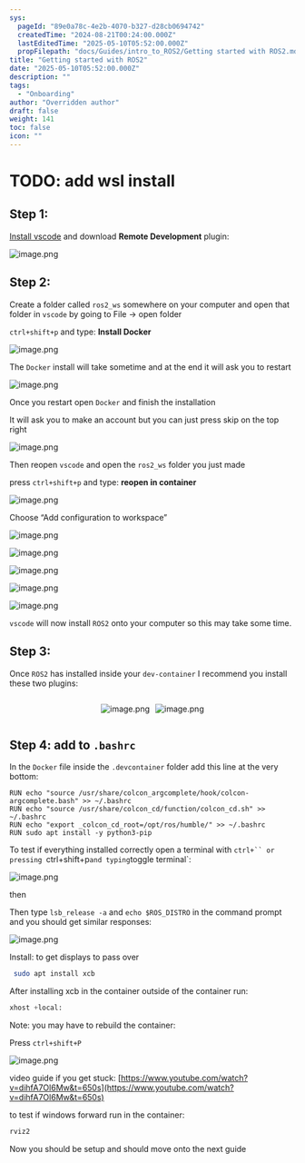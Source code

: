 ```yaml
---
sys:
  pageId: "89e0a78c-4e2b-4070-b327-d28cb0694742"
  createdTime: "2024-08-21T00:24:00.000Z"
  lastEditedTime: "2025-05-10T05:52:00.000Z"
  propFilepath: "docs/Guides/intro_to_ROS2/Getting started with ROS2.md"
title: "Getting started with ROS2"
date: "2025-05-10T05:52:00.000Z"
description: ""
tags:
  - "Onboarding"
author: "Overridden author"
draft: false
weight: 141
toc: false
icon: ""
---
```


# TODO: add wsl install

## Step 1:

[Install vscode](https://code.visualstudio.com/download) and download **Remote Development** plugin:

![image.png](https://prod-files-secure.s3.us-west-2.amazonaws.com/d518164a-d88e-44d1-a4ee-3adb3bd8bce0/efb52993-1881-4a40-b95e-6f020334f022/image.png?X-Amz-Algorithm=AWS4-HMAC-SHA256&X-Amz-Content-Sha256=UNSIGNED-PAYLOAD&X-Amz-Credential=ASIAZI2LB46625RTEDHV%2F20250626%2Fus-west-2%2Fs3%2Faws4_request&X-Amz-Date=20250626T190716Z&X-Amz-Expires=3600&X-Amz-Security-Token=IQoJb3JpZ2luX2VjEGoaCXVzLXdlc3QtMiJHMEUCIQCBhG5KPczAq1JbY7ZYHckcFslw%2B5LChGYIHMjMAr4u7wIgeNSEi2sIhEhqey1cDlGNx9Xz5k5CxLv0yq3EE8YyUpUq%2FwMIYhAAGgw2Mzc0MjMxODM4MDUiDKw6IAhFZX0PBSfJsSrcA%2BKwhoNl1ay%2Fu9gsKik0NkcZZGug5iZJI5DkH%2B5eLnD4BwizxoxBEe96yzuhNOrcDdKzto4enIzDD3oNRRbAZXnYgLEgTY4fuNHAMFuIKf7pZhiJgASZ8hYn7S6yIU4MrG4MScenrQPWcT3xOoKgLkC%2BmV%2FM1ySPHJR9X%2FkTKqhQ1SfDiNe2Z6OtegZe5gNckoJb4Fas5F71al%2Bv6Y4yUKstPKfDk%2Fgog9SZv9eRRdiUznwgIoHcao5643hHR6aAMrnEHA3TvrC4ARfNz8dUOaKgxRlcZyaVjeQW9p%2BPQZPxRvA8q301KW22x8KbsjpkXV%2FEwkSze6NaEVUdh9coHsBE5IAOlyS5Ae8C93JU0xzuoPRocXvY3ayDDh1fRI5GhEKq6fFM8vtfougeBlo5qvQ3w7jfILbCDEY9eEzCENCGx3nPcwpLtlNkQDwlXUCrRY%2Bx08fEe%2F2bAKoDZkUUrqTTSTYryBJD9qz4C7eBdE75mgVJLpnqWGAE2pAVwyzg4ASX220dsZYGFA9cM6H%2BkOEa0JyC%2BNE9Kl5aPl%2FKT%2Fc7volfL1ztqrqXlTdcp4jrpZwGSDBPvjX8zUA99mXfdgB7qivyfaeC79B8siScCRK8KOkxlSsiQnC2KscGMPWD9sIGOqUB1DxmEdzvcowfqheszBObUrYvOoy6wi6S9CJ%2BZ2x1Ptc%2Fu9qSPX%2BmTAwVS9wDaKJxvfbPPYsWvblaoP02Tp5MKFGxWdn9Tg3g0Qk5i0zhtmbvqiPAnzj2oz7ZdfIknGC%2FxiLrsG%2BrG36m2XuL0k2hAewuT0p8lLxHgCz1uRSN%2FxDQsZMedKQ3kfURF7CGlcoBlkzlLZ8Dq3YIo47kIuco%2F8yjBC31&X-Amz-Signature=beb48170cf51e7f4dfd81aada20e1c2117560fef7e1e0b4925a238aa203d2eb7&X-Amz-SignedHeaders=host&x-amz-checksum-mode=ENABLED&x-id=GetObject)

## Step 2:

Create a folder called `ros2_ws` somewhere on your computer and open that folder in `vscode` by going to File → open folder 

`ctrl+shift+p` and type: **Install Docker**

![image.png](https://prod-files-secure.s3.us-west-2.amazonaws.com/d518164a-d88e-44d1-a4ee-3adb3bd8bce0/2269dc0e-1cd5-47ff-bceb-c04ad9b2eab0/image.png?X-Amz-Algorithm=AWS4-HMAC-SHA256&X-Amz-Content-Sha256=UNSIGNED-PAYLOAD&X-Amz-Credential=ASIAZI2LB46625RTEDHV%2F20250626%2Fus-west-2%2Fs3%2Faws4_request&X-Amz-Date=20250626T190716Z&X-Amz-Expires=3600&X-Amz-Security-Token=IQoJb3JpZ2luX2VjEGoaCXVzLXdlc3QtMiJHMEUCIQCBhG5KPczAq1JbY7ZYHckcFslw%2B5LChGYIHMjMAr4u7wIgeNSEi2sIhEhqey1cDlGNx9Xz5k5CxLv0yq3EE8YyUpUq%2FwMIYhAAGgw2Mzc0MjMxODM4MDUiDKw6IAhFZX0PBSfJsSrcA%2BKwhoNl1ay%2Fu9gsKik0NkcZZGug5iZJI5DkH%2B5eLnD4BwizxoxBEe96yzuhNOrcDdKzto4enIzDD3oNRRbAZXnYgLEgTY4fuNHAMFuIKf7pZhiJgASZ8hYn7S6yIU4MrG4MScenrQPWcT3xOoKgLkC%2BmV%2FM1ySPHJR9X%2FkTKqhQ1SfDiNe2Z6OtegZe5gNckoJb4Fas5F71al%2Bv6Y4yUKstPKfDk%2Fgog9SZv9eRRdiUznwgIoHcao5643hHR6aAMrnEHA3TvrC4ARfNz8dUOaKgxRlcZyaVjeQW9p%2BPQZPxRvA8q301KW22x8KbsjpkXV%2FEwkSze6NaEVUdh9coHsBE5IAOlyS5Ae8C93JU0xzuoPRocXvY3ayDDh1fRI5GhEKq6fFM8vtfougeBlo5qvQ3w7jfILbCDEY9eEzCENCGx3nPcwpLtlNkQDwlXUCrRY%2Bx08fEe%2F2bAKoDZkUUrqTTSTYryBJD9qz4C7eBdE75mgVJLpnqWGAE2pAVwyzg4ASX220dsZYGFA9cM6H%2BkOEa0JyC%2BNE9Kl5aPl%2FKT%2Fc7volfL1ztqrqXlTdcp4jrpZwGSDBPvjX8zUA99mXfdgB7qivyfaeC79B8siScCRK8KOkxlSsiQnC2KscGMPWD9sIGOqUB1DxmEdzvcowfqheszBObUrYvOoy6wi6S9CJ%2BZ2x1Ptc%2Fu9qSPX%2BmTAwVS9wDaKJxvfbPPYsWvblaoP02Tp5MKFGxWdn9Tg3g0Qk5i0zhtmbvqiPAnzj2oz7ZdfIknGC%2FxiLrsG%2BrG36m2XuL0k2hAewuT0p8lLxHgCz1uRSN%2FxDQsZMedKQ3kfURF7CGlcoBlkzlLZ8Dq3YIo47kIuco%2F8yjBC31&X-Amz-Signature=d4ef2505744fbbe6a7999e5485fa8d696489647b0002a46c47b114b5fe8664b1&X-Amz-SignedHeaders=host&x-amz-checksum-mode=ENABLED&x-id=GetObject)

The `Docker` install will take sometime and at the end it will ask you to restart

![image.png](https://prod-files-secure.s3.us-west-2.amazonaws.com/d518164a-d88e-44d1-a4ee-3adb3bd8bce0/ed233f78-be33-4b1f-b89c-9c346c0e961e/image.png?X-Amz-Algorithm=AWS4-HMAC-SHA256&X-Amz-Content-Sha256=UNSIGNED-PAYLOAD&X-Amz-Credential=ASIAZI2LB46625RTEDHV%2F20250626%2Fus-west-2%2Fs3%2Faws4_request&X-Amz-Date=20250626T190716Z&X-Amz-Expires=3600&X-Amz-Security-Token=IQoJb3JpZ2luX2VjEGoaCXVzLXdlc3QtMiJHMEUCIQCBhG5KPczAq1JbY7ZYHckcFslw%2B5LChGYIHMjMAr4u7wIgeNSEi2sIhEhqey1cDlGNx9Xz5k5CxLv0yq3EE8YyUpUq%2FwMIYhAAGgw2Mzc0MjMxODM4MDUiDKw6IAhFZX0PBSfJsSrcA%2BKwhoNl1ay%2Fu9gsKik0NkcZZGug5iZJI5DkH%2B5eLnD4BwizxoxBEe96yzuhNOrcDdKzto4enIzDD3oNRRbAZXnYgLEgTY4fuNHAMFuIKf7pZhiJgASZ8hYn7S6yIU4MrG4MScenrQPWcT3xOoKgLkC%2BmV%2FM1ySPHJR9X%2FkTKqhQ1SfDiNe2Z6OtegZe5gNckoJb4Fas5F71al%2Bv6Y4yUKstPKfDk%2Fgog9SZv9eRRdiUznwgIoHcao5643hHR6aAMrnEHA3TvrC4ARfNz8dUOaKgxRlcZyaVjeQW9p%2BPQZPxRvA8q301KW22x8KbsjpkXV%2FEwkSze6NaEVUdh9coHsBE5IAOlyS5Ae8C93JU0xzuoPRocXvY3ayDDh1fRI5GhEKq6fFM8vtfougeBlo5qvQ3w7jfILbCDEY9eEzCENCGx3nPcwpLtlNkQDwlXUCrRY%2Bx08fEe%2F2bAKoDZkUUrqTTSTYryBJD9qz4C7eBdE75mgVJLpnqWGAE2pAVwyzg4ASX220dsZYGFA9cM6H%2BkOEa0JyC%2BNE9Kl5aPl%2FKT%2Fc7volfL1ztqrqXlTdcp4jrpZwGSDBPvjX8zUA99mXfdgB7qivyfaeC79B8siScCRK8KOkxlSsiQnC2KscGMPWD9sIGOqUB1DxmEdzvcowfqheszBObUrYvOoy6wi6S9CJ%2BZ2x1Ptc%2Fu9qSPX%2BmTAwVS9wDaKJxvfbPPYsWvblaoP02Tp5MKFGxWdn9Tg3g0Qk5i0zhtmbvqiPAnzj2oz7ZdfIknGC%2FxiLrsG%2BrG36m2XuL0k2hAewuT0p8lLxHgCz1uRSN%2FxDQsZMedKQ3kfURF7CGlcoBlkzlLZ8Dq3YIo47kIuco%2F8yjBC31&X-Amz-Signature=d1fbb9419b39efce5c869d8f8d1340a753a90d6f59d9f3258ce9c76df9780a62&X-Amz-SignedHeaders=host&x-amz-checksum-mode=ENABLED&x-id=GetObject)

Once you restart open `Docker` and finish the installation

It will ask you to make an account but you can just press skip on the top right

![image.png](https://prod-files-secure.s3.us-west-2.amazonaws.com/d518164a-d88e-44d1-a4ee-3adb3bd8bce0/21010ad9-1659-4fd9-9f59-9932a09b2a3d/image.png?X-Amz-Algorithm=AWS4-HMAC-SHA256&X-Amz-Content-Sha256=UNSIGNED-PAYLOAD&X-Amz-Credential=ASIAZI2LB46625RTEDHV%2F20250626%2Fus-west-2%2Fs3%2Faws4_request&X-Amz-Date=20250626T190716Z&X-Amz-Expires=3600&X-Amz-Security-Token=IQoJb3JpZ2luX2VjEGoaCXVzLXdlc3QtMiJHMEUCIQCBhG5KPczAq1JbY7ZYHckcFslw%2B5LChGYIHMjMAr4u7wIgeNSEi2sIhEhqey1cDlGNx9Xz5k5CxLv0yq3EE8YyUpUq%2FwMIYhAAGgw2Mzc0MjMxODM4MDUiDKw6IAhFZX0PBSfJsSrcA%2BKwhoNl1ay%2Fu9gsKik0NkcZZGug5iZJI5DkH%2B5eLnD4BwizxoxBEe96yzuhNOrcDdKzto4enIzDD3oNRRbAZXnYgLEgTY4fuNHAMFuIKf7pZhiJgASZ8hYn7S6yIU4MrG4MScenrQPWcT3xOoKgLkC%2BmV%2FM1ySPHJR9X%2FkTKqhQ1SfDiNe2Z6OtegZe5gNckoJb4Fas5F71al%2Bv6Y4yUKstPKfDk%2Fgog9SZv9eRRdiUznwgIoHcao5643hHR6aAMrnEHA3TvrC4ARfNz8dUOaKgxRlcZyaVjeQW9p%2BPQZPxRvA8q301KW22x8KbsjpkXV%2FEwkSze6NaEVUdh9coHsBE5IAOlyS5Ae8C93JU0xzuoPRocXvY3ayDDh1fRI5GhEKq6fFM8vtfougeBlo5qvQ3w7jfILbCDEY9eEzCENCGx3nPcwpLtlNkQDwlXUCrRY%2Bx08fEe%2F2bAKoDZkUUrqTTSTYryBJD9qz4C7eBdE75mgVJLpnqWGAE2pAVwyzg4ASX220dsZYGFA9cM6H%2BkOEa0JyC%2BNE9Kl5aPl%2FKT%2Fc7volfL1ztqrqXlTdcp4jrpZwGSDBPvjX8zUA99mXfdgB7qivyfaeC79B8siScCRK8KOkxlSsiQnC2KscGMPWD9sIGOqUB1DxmEdzvcowfqheszBObUrYvOoy6wi6S9CJ%2BZ2x1Ptc%2Fu9qSPX%2BmTAwVS9wDaKJxvfbPPYsWvblaoP02Tp5MKFGxWdn9Tg3g0Qk5i0zhtmbvqiPAnzj2oz7ZdfIknGC%2FxiLrsG%2BrG36m2XuL0k2hAewuT0p8lLxHgCz1uRSN%2FxDQsZMedKQ3kfURF7CGlcoBlkzlLZ8Dq3YIo47kIuco%2F8yjBC31&X-Amz-Signature=dfd88d5ea331b026653d2141e41e8200f3a0cfa02ccc7b9a88769a49eff590b3&X-Amz-SignedHeaders=host&x-amz-checksum-mode=ENABLED&x-id=GetObject)

Then reopen `vscode` and open the `ros2_ws` folder you just made

press `ctrl+shift+p` and type: **reopen in container**

![image.png](https://prod-files-secure.s3.us-west-2.amazonaws.com/d518164a-d88e-44d1-a4ee-3adb3bd8bce0/4e93b8c2-41ad-488c-8095-c74205196118/image.png?X-Amz-Algorithm=AWS4-HMAC-SHA256&X-Amz-Content-Sha256=UNSIGNED-PAYLOAD&X-Amz-Credential=ASIAZI2LB46625RTEDHV%2F20250626%2Fus-west-2%2Fs3%2Faws4_request&X-Amz-Date=20250626T190716Z&X-Amz-Expires=3600&X-Amz-Security-Token=IQoJb3JpZ2luX2VjEGoaCXVzLXdlc3QtMiJHMEUCIQCBhG5KPczAq1JbY7ZYHckcFslw%2B5LChGYIHMjMAr4u7wIgeNSEi2sIhEhqey1cDlGNx9Xz5k5CxLv0yq3EE8YyUpUq%2FwMIYhAAGgw2Mzc0MjMxODM4MDUiDKw6IAhFZX0PBSfJsSrcA%2BKwhoNl1ay%2Fu9gsKik0NkcZZGug5iZJI5DkH%2B5eLnD4BwizxoxBEe96yzuhNOrcDdKzto4enIzDD3oNRRbAZXnYgLEgTY4fuNHAMFuIKf7pZhiJgASZ8hYn7S6yIU4MrG4MScenrQPWcT3xOoKgLkC%2BmV%2FM1ySPHJR9X%2FkTKqhQ1SfDiNe2Z6OtegZe5gNckoJb4Fas5F71al%2Bv6Y4yUKstPKfDk%2Fgog9SZv9eRRdiUznwgIoHcao5643hHR6aAMrnEHA3TvrC4ARfNz8dUOaKgxRlcZyaVjeQW9p%2BPQZPxRvA8q301KW22x8KbsjpkXV%2FEwkSze6NaEVUdh9coHsBE5IAOlyS5Ae8C93JU0xzuoPRocXvY3ayDDh1fRI5GhEKq6fFM8vtfougeBlo5qvQ3w7jfILbCDEY9eEzCENCGx3nPcwpLtlNkQDwlXUCrRY%2Bx08fEe%2F2bAKoDZkUUrqTTSTYryBJD9qz4C7eBdE75mgVJLpnqWGAE2pAVwyzg4ASX220dsZYGFA9cM6H%2BkOEa0JyC%2BNE9Kl5aPl%2FKT%2Fc7volfL1ztqrqXlTdcp4jrpZwGSDBPvjX8zUA99mXfdgB7qivyfaeC79B8siScCRK8KOkxlSsiQnC2KscGMPWD9sIGOqUB1DxmEdzvcowfqheszBObUrYvOoy6wi6S9CJ%2BZ2x1Ptc%2Fu9qSPX%2BmTAwVS9wDaKJxvfbPPYsWvblaoP02Tp5MKFGxWdn9Tg3g0Qk5i0zhtmbvqiPAnzj2oz7ZdfIknGC%2FxiLrsG%2BrG36m2XuL0k2hAewuT0p8lLxHgCz1uRSN%2FxDQsZMedKQ3kfURF7CGlcoBlkzlLZ8Dq3YIo47kIuco%2F8yjBC31&X-Amz-Signature=a062bf2ffdc3a6fb9169287f8196405d258c674d3f7b5617855dd83dd4afc54f&X-Amz-SignedHeaders=host&x-amz-checksum-mode=ENABLED&x-id=GetObject)

Choose “Add configuration to workspace”

![image.png](https://prod-files-secure.s3.us-west-2.amazonaws.com/d518164a-d88e-44d1-a4ee-3adb3bd8bce0/9560b282-5060-4989-ba37-97e7b2c22476/image.png?X-Amz-Algorithm=AWS4-HMAC-SHA256&X-Amz-Content-Sha256=UNSIGNED-PAYLOAD&X-Amz-Credential=ASIAZI2LB46625RTEDHV%2F20250626%2Fus-west-2%2Fs3%2Faws4_request&X-Amz-Date=20250626T190716Z&X-Amz-Expires=3600&X-Amz-Security-Token=IQoJb3JpZ2luX2VjEGoaCXVzLXdlc3QtMiJHMEUCIQCBhG5KPczAq1JbY7ZYHckcFslw%2B5LChGYIHMjMAr4u7wIgeNSEi2sIhEhqey1cDlGNx9Xz5k5CxLv0yq3EE8YyUpUq%2FwMIYhAAGgw2Mzc0MjMxODM4MDUiDKw6IAhFZX0PBSfJsSrcA%2BKwhoNl1ay%2Fu9gsKik0NkcZZGug5iZJI5DkH%2B5eLnD4BwizxoxBEe96yzuhNOrcDdKzto4enIzDD3oNRRbAZXnYgLEgTY4fuNHAMFuIKf7pZhiJgASZ8hYn7S6yIU4MrG4MScenrQPWcT3xOoKgLkC%2BmV%2FM1ySPHJR9X%2FkTKqhQ1SfDiNe2Z6OtegZe5gNckoJb4Fas5F71al%2Bv6Y4yUKstPKfDk%2Fgog9SZv9eRRdiUznwgIoHcao5643hHR6aAMrnEHA3TvrC4ARfNz8dUOaKgxRlcZyaVjeQW9p%2BPQZPxRvA8q301KW22x8KbsjpkXV%2FEwkSze6NaEVUdh9coHsBE5IAOlyS5Ae8C93JU0xzuoPRocXvY3ayDDh1fRI5GhEKq6fFM8vtfougeBlo5qvQ3w7jfILbCDEY9eEzCENCGx3nPcwpLtlNkQDwlXUCrRY%2Bx08fEe%2F2bAKoDZkUUrqTTSTYryBJD9qz4C7eBdE75mgVJLpnqWGAE2pAVwyzg4ASX220dsZYGFA9cM6H%2BkOEa0JyC%2BNE9Kl5aPl%2FKT%2Fc7volfL1ztqrqXlTdcp4jrpZwGSDBPvjX8zUA99mXfdgB7qivyfaeC79B8siScCRK8KOkxlSsiQnC2KscGMPWD9sIGOqUB1DxmEdzvcowfqheszBObUrYvOoy6wi6S9CJ%2BZ2x1Ptc%2Fu9qSPX%2BmTAwVS9wDaKJxvfbPPYsWvblaoP02Tp5MKFGxWdn9Tg3g0Qk5i0zhtmbvqiPAnzj2oz7ZdfIknGC%2FxiLrsG%2BrG36m2XuL0k2hAewuT0p8lLxHgCz1uRSN%2FxDQsZMedKQ3kfURF7CGlcoBlkzlLZ8Dq3YIo47kIuco%2F8yjBC31&X-Amz-Signature=38b8aadf97fa9d04045f26214b94ee2313d7fc1bfd6b75e25f925be2a5be5164&X-Amz-SignedHeaders=host&x-amz-checksum-mode=ENABLED&x-id=GetObject)

![image.png](https://prod-files-secure.s3.us-west-2.amazonaws.com/d518164a-d88e-44d1-a4ee-3adb3bd8bce0/2ee63f81-886b-48e8-a553-dc6e5eac99e4/image.png?X-Amz-Algorithm=AWS4-HMAC-SHA256&X-Amz-Content-Sha256=UNSIGNED-PAYLOAD&X-Amz-Credential=ASIAZI2LB46625RTEDHV%2F20250626%2Fus-west-2%2Fs3%2Faws4_request&X-Amz-Date=20250626T190716Z&X-Amz-Expires=3600&X-Amz-Security-Token=IQoJb3JpZ2luX2VjEGoaCXVzLXdlc3QtMiJHMEUCIQCBhG5KPczAq1JbY7ZYHckcFslw%2B5LChGYIHMjMAr4u7wIgeNSEi2sIhEhqey1cDlGNx9Xz5k5CxLv0yq3EE8YyUpUq%2FwMIYhAAGgw2Mzc0MjMxODM4MDUiDKw6IAhFZX0PBSfJsSrcA%2BKwhoNl1ay%2Fu9gsKik0NkcZZGug5iZJI5DkH%2B5eLnD4BwizxoxBEe96yzuhNOrcDdKzto4enIzDD3oNRRbAZXnYgLEgTY4fuNHAMFuIKf7pZhiJgASZ8hYn7S6yIU4MrG4MScenrQPWcT3xOoKgLkC%2BmV%2FM1ySPHJR9X%2FkTKqhQ1SfDiNe2Z6OtegZe5gNckoJb4Fas5F71al%2Bv6Y4yUKstPKfDk%2Fgog9SZv9eRRdiUznwgIoHcao5643hHR6aAMrnEHA3TvrC4ARfNz8dUOaKgxRlcZyaVjeQW9p%2BPQZPxRvA8q301KW22x8KbsjpkXV%2FEwkSze6NaEVUdh9coHsBE5IAOlyS5Ae8C93JU0xzuoPRocXvY3ayDDh1fRI5GhEKq6fFM8vtfougeBlo5qvQ3w7jfILbCDEY9eEzCENCGx3nPcwpLtlNkQDwlXUCrRY%2Bx08fEe%2F2bAKoDZkUUrqTTSTYryBJD9qz4C7eBdE75mgVJLpnqWGAE2pAVwyzg4ASX220dsZYGFA9cM6H%2BkOEa0JyC%2BNE9Kl5aPl%2FKT%2Fc7volfL1ztqrqXlTdcp4jrpZwGSDBPvjX8zUA99mXfdgB7qivyfaeC79B8siScCRK8KOkxlSsiQnC2KscGMPWD9sIGOqUB1DxmEdzvcowfqheszBObUrYvOoy6wi6S9CJ%2BZ2x1Ptc%2Fu9qSPX%2BmTAwVS9wDaKJxvfbPPYsWvblaoP02Tp5MKFGxWdn9Tg3g0Qk5i0zhtmbvqiPAnzj2oz7ZdfIknGC%2FxiLrsG%2BrG36m2XuL0k2hAewuT0p8lLxHgCz1uRSN%2FxDQsZMedKQ3kfURF7CGlcoBlkzlLZ8Dq3YIo47kIuco%2F8yjBC31&X-Amz-Signature=ec58739f170b3e8cdbdead5836f55964f46f5ec971a184f6ad676413994f8f7c&X-Amz-SignedHeaders=host&x-amz-checksum-mode=ENABLED&x-id=GetObject)

![image.png](https://prod-files-secure.s3.us-west-2.amazonaws.com/d518164a-d88e-44d1-a4ee-3adb3bd8bce0/ae1580b2-b048-407e-aed9-b584224a7a04/image.png?X-Amz-Algorithm=AWS4-HMAC-SHA256&X-Amz-Content-Sha256=UNSIGNED-PAYLOAD&X-Amz-Credential=ASIAZI2LB46625RTEDHV%2F20250626%2Fus-west-2%2Fs3%2Faws4_request&X-Amz-Date=20250626T190716Z&X-Amz-Expires=3600&X-Amz-Security-Token=IQoJb3JpZ2luX2VjEGoaCXVzLXdlc3QtMiJHMEUCIQCBhG5KPczAq1JbY7ZYHckcFslw%2B5LChGYIHMjMAr4u7wIgeNSEi2sIhEhqey1cDlGNx9Xz5k5CxLv0yq3EE8YyUpUq%2FwMIYhAAGgw2Mzc0MjMxODM4MDUiDKw6IAhFZX0PBSfJsSrcA%2BKwhoNl1ay%2Fu9gsKik0NkcZZGug5iZJI5DkH%2B5eLnD4BwizxoxBEe96yzuhNOrcDdKzto4enIzDD3oNRRbAZXnYgLEgTY4fuNHAMFuIKf7pZhiJgASZ8hYn7S6yIU4MrG4MScenrQPWcT3xOoKgLkC%2BmV%2FM1ySPHJR9X%2FkTKqhQ1SfDiNe2Z6OtegZe5gNckoJb4Fas5F71al%2Bv6Y4yUKstPKfDk%2Fgog9SZv9eRRdiUznwgIoHcao5643hHR6aAMrnEHA3TvrC4ARfNz8dUOaKgxRlcZyaVjeQW9p%2BPQZPxRvA8q301KW22x8KbsjpkXV%2FEwkSze6NaEVUdh9coHsBE5IAOlyS5Ae8C93JU0xzuoPRocXvY3ayDDh1fRI5GhEKq6fFM8vtfougeBlo5qvQ3w7jfILbCDEY9eEzCENCGx3nPcwpLtlNkQDwlXUCrRY%2Bx08fEe%2F2bAKoDZkUUrqTTSTYryBJD9qz4C7eBdE75mgVJLpnqWGAE2pAVwyzg4ASX220dsZYGFA9cM6H%2BkOEa0JyC%2BNE9Kl5aPl%2FKT%2Fc7volfL1ztqrqXlTdcp4jrpZwGSDBPvjX8zUA99mXfdgB7qivyfaeC79B8siScCRK8KOkxlSsiQnC2KscGMPWD9sIGOqUB1DxmEdzvcowfqheszBObUrYvOoy6wi6S9CJ%2BZ2x1Ptc%2Fu9qSPX%2BmTAwVS9wDaKJxvfbPPYsWvblaoP02Tp5MKFGxWdn9Tg3g0Qk5i0zhtmbvqiPAnzj2oz7ZdfIknGC%2FxiLrsG%2BrG36m2XuL0k2hAewuT0p8lLxHgCz1uRSN%2FxDQsZMedKQ3kfURF7CGlcoBlkzlLZ8Dq3YIo47kIuco%2F8yjBC31&X-Amz-Signature=3aa9ad45d960ff4cf1c6dca97fe3e698971c2a561aada9ef8d487afc23438c72&X-Amz-SignedHeaders=host&x-amz-checksum-mode=ENABLED&x-id=GetObject)

![image.png](https://prod-files-secure.s3.us-west-2.amazonaws.com/d518164a-d88e-44d1-a4ee-3adb3bd8bce0/53255b28-f75e-430f-b9e3-c0ac8577e42b/image.png?X-Amz-Algorithm=AWS4-HMAC-SHA256&X-Amz-Content-Sha256=UNSIGNED-PAYLOAD&X-Amz-Credential=ASIAZI2LB46625RTEDHV%2F20250626%2Fus-west-2%2Fs3%2Faws4_request&X-Amz-Date=20250626T190716Z&X-Amz-Expires=3600&X-Amz-Security-Token=IQoJb3JpZ2luX2VjEGoaCXVzLXdlc3QtMiJHMEUCIQCBhG5KPczAq1JbY7ZYHckcFslw%2B5LChGYIHMjMAr4u7wIgeNSEi2sIhEhqey1cDlGNx9Xz5k5CxLv0yq3EE8YyUpUq%2FwMIYhAAGgw2Mzc0MjMxODM4MDUiDKw6IAhFZX0PBSfJsSrcA%2BKwhoNl1ay%2Fu9gsKik0NkcZZGug5iZJI5DkH%2B5eLnD4BwizxoxBEe96yzuhNOrcDdKzto4enIzDD3oNRRbAZXnYgLEgTY4fuNHAMFuIKf7pZhiJgASZ8hYn7S6yIU4MrG4MScenrQPWcT3xOoKgLkC%2BmV%2FM1ySPHJR9X%2FkTKqhQ1SfDiNe2Z6OtegZe5gNckoJb4Fas5F71al%2Bv6Y4yUKstPKfDk%2Fgog9SZv9eRRdiUznwgIoHcao5643hHR6aAMrnEHA3TvrC4ARfNz8dUOaKgxRlcZyaVjeQW9p%2BPQZPxRvA8q301KW22x8KbsjpkXV%2FEwkSze6NaEVUdh9coHsBE5IAOlyS5Ae8C93JU0xzuoPRocXvY3ayDDh1fRI5GhEKq6fFM8vtfougeBlo5qvQ3w7jfILbCDEY9eEzCENCGx3nPcwpLtlNkQDwlXUCrRY%2Bx08fEe%2F2bAKoDZkUUrqTTSTYryBJD9qz4C7eBdE75mgVJLpnqWGAE2pAVwyzg4ASX220dsZYGFA9cM6H%2BkOEa0JyC%2BNE9Kl5aPl%2FKT%2Fc7volfL1ztqrqXlTdcp4jrpZwGSDBPvjX8zUA99mXfdgB7qivyfaeC79B8siScCRK8KOkxlSsiQnC2KscGMPWD9sIGOqUB1DxmEdzvcowfqheszBObUrYvOoy6wi6S9CJ%2BZ2x1Ptc%2Fu9qSPX%2BmTAwVS9wDaKJxvfbPPYsWvblaoP02Tp5MKFGxWdn9Tg3g0Qk5i0zhtmbvqiPAnzj2oz7ZdfIknGC%2FxiLrsG%2BrG36m2XuL0k2hAewuT0p8lLxHgCz1uRSN%2FxDQsZMedKQ3kfURF7CGlcoBlkzlLZ8Dq3YIo47kIuco%2F8yjBC31&X-Amz-Signature=784104c0867ac7d1491eecd3a3b64139f8a2310dbfc92a0ec9e6dd984d585fd6&X-Amz-SignedHeaders=host&x-amz-checksum-mode=ENABLED&x-id=GetObject)

![image.png](https://prod-files-secure.s3.us-west-2.amazonaws.com/d518164a-d88e-44d1-a4ee-3adb3bd8bce0/7c562767-5af9-4ffb-97d1-327bcdf4ee00/image.png?X-Amz-Algorithm=AWS4-HMAC-SHA256&X-Amz-Content-Sha256=UNSIGNED-PAYLOAD&X-Amz-Credential=ASIAZI2LB46625RTEDHV%2F20250626%2Fus-west-2%2Fs3%2Faws4_request&X-Amz-Date=20250626T190716Z&X-Amz-Expires=3600&X-Amz-Security-Token=IQoJb3JpZ2luX2VjEGoaCXVzLXdlc3QtMiJHMEUCIQCBhG5KPczAq1JbY7ZYHckcFslw%2B5LChGYIHMjMAr4u7wIgeNSEi2sIhEhqey1cDlGNx9Xz5k5CxLv0yq3EE8YyUpUq%2FwMIYhAAGgw2Mzc0MjMxODM4MDUiDKw6IAhFZX0PBSfJsSrcA%2BKwhoNl1ay%2Fu9gsKik0NkcZZGug5iZJI5DkH%2B5eLnD4BwizxoxBEe96yzuhNOrcDdKzto4enIzDD3oNRRbAZXnYgLEgTY4fuNHAMFuIKf7pZhiJgASZ8hYn7S6yIU4MrG4MScenrQPWcT3xOoKgLkC%2BmV%2FM1ySPHJR9X%2FkTKqhQ1SfDiNe2Z6OtegZe5gNckoJb4Fas5F71al%2Bv6Y4yUKstPKfDk%2Fgog9SZv9eRRdiUznwgIoHcao5643hHR6aAMrnEHA3TvrC4ARfNz8dUOaKgxRlcZyaVjeQW9p%2BPQZPxRvA8q301KW22x8KbsjpkXV%2FEwkSze6NaEVUdh9coHsBE5IAOlyS5Ae8C93JU0xzuoPRocXvY3ayDDh1fRI5GhEKq6fFM8vtfougeBlo5qvQ3w7jfILbCDEY9eEzCENCGx3nPcwpLtlNkQDwlXUCrRY%2Bx08fEe%2F2bAKoDZkUUrqTTSTYryBJD9qz4C7eBdE75mgVJLpnqWGAE2pAVwyzg4ASX220dsZYGFA9cM6H%2BkOEa0JyC%2BNE9Kl5aPl%2FKT%2Fc7volfL1ztqrqXlTdcp4jrpZwGSDBPvjX8zUA99mXfdgB7qivyfaeC79B8siScCRK8KOkxlSsiQnC2KscGMPWD9sIGOqUB1DxmEdzvcowfqheszBObUrYvOoy6wi6S9CJ%2BZ2x1Ptc%2Fu9qSPX%2BmTAwVS9wDaKJxvfbPPYsWvblaoP02Tp5MKFGxWdn9Tg3g0Qk5i0zhtmbvqiPAnzj2oz7ZdfIknGC%2FxiLrsG%2BrG36m2XuL0k2hAewuT0p8lLxHgCz1uRSN%2FxDQsZMedKQ3kfURF7CGlcoBlkzlLZ8Dq3YIo47kIuco%2F8yjBC31&X-Amz-Signature=b38dc5ea0e274d3034b4e2500316d8e43c5278612359e9692991a1241918509b&X-Amz-SignedHeaders=host&x-amz-checksum-mode=ENABLED&x-id=GetObject)

`vscode` will now install `ROS2` onto your computer so this may take some time.

## Step 3:

Once `ROS2` has installed inside your `dev-container` I recommend you install these two plugins:

<div style="display: flex;flex-direction: row; column-gap:10px; max-width: 630px;justify-content: center;">
<div>

![image.png](https://prod-files-secure.s3.us-west-2.amazonaws.com/d518164a-d88e-44d1-a4ee-3adb3bd8bce0/3fc3d550-5a54-4ba1-ba6b-faa01cdb7369/image.png?X-Amz-Algorithm=AWS4-HMAC-SHA256&X-Amz-Content-Sha256=UNSIGNED-PAYLOAD&X-Amz-Credential=ASIAZI2LB466TCOJXNRR%2F20250626%2Fus-west-2%2Fs3%2Faws4_request&X-Amz-Date=20250626T190718Z&X-Amz-Expires=3600&X-Amz-Security-Token=IQoJb3JpZ2luX2VjEGoaCXVzLXdlc3QtMiJGMEQCIEWF9buaFBQeWXJeESkWoPO4owY1AajJ1RLTNBkWpFewAiAOIVgc6N9MSQeGl3NttPcOCDLUN3KZXAFX5S0xHYbEFyr%2FAwhiEAAaDDYzNzQyMzE4MzgwNSIMmHWVoYcWQv2kr7%2FVKtwDlZat3Uer%2Fr3PMw2B40ZdDB5AVFYA9BBonS1FzS9pN4nvYrpu1cJSsKeWzFxehhJrd95vr%2BucooEJstXtul8p1LzE8TAHWxAIB535w5x7ng%2Bj6YeuCP95kZJJ8V5VFennqCt0XDwGtejP%2Bo5zhx6rPlL8zL1a4LMn4d%2BXclbET0cMV8XDQPft3%2BDEMMtQVafyySSQ6wV%2BQl3eH9ZH1ikmRyrqbIedCGkZZK4QjJIx0CK3jFzd3rw49m3RL1z959yBAv60O6rzzP7lK72fqqR5ARPWlY38gDLciS9Vu2glrrJPsLsYEERCgFbB10O9outICF34ce04vaM9uXkeelDO%2Fjd%2FJyvaeBIFD%2F2Uakm4XRx9ORt5RGMrTc2ObXyMM5ct0qUS6BqAF2qozt4esyTQ%2FWMehuwo4Ngx4Vqcmvnpjg6X4hKkYN1GtgYQbzUb%2BTHJflbz0g%2BGlfF71cusjX58H2zm1jCAheYFtBgBU%2Fa36f18hZWKTsRxfHN3ePuTJrEExkMZzBcphcwbiadxGS2Z5f0sfs9QNCyhIABQ93U4YGAAjAao4IEAtSLrmszeZdDf0wu9u5yWuxdnGVOPPHzdMC5gAlnunE%2FdVwUhyYK4u9ZNbmP4srTL%2F5bNgQww5YT2wgY6pgGhcp6rO4xiFpHS%2Bu1JAyGvAluBP8gjA%2FvPLbrhtxgjUcWqcWWzo2BNmkWoIr4LBlCIIos2h5LnzpOQe17X8y2yJYKb1n7VTIZbGSEDvYGvLwQ3uJZ6HShtaloFxbaRIY9XHNEWdtHMn%2BrcsY1%2BST64zORGVq7omF0xJu%2FWhocsg0B3VtRoKUXp7EDOAsrCJTe8wqL2LnlOpU1jaQNGmovxilws4W8e&X-Amz-Signature=777aa82d53b7305627c52771d0fcc9fc684635192525cbe1c40d6995ac22e3fb&X-Amz-SignedHeaders=host&x-amz-checksum-mode=ENABLED&x-id=GetObject)

</div>
<div>

![image.png](https://prod-files-secure.s3.us-west-2.amazonaws.com/d518164a-d88e-44d1-a4ee-3adb3bd8bce0/d994cc66-13c2-4093-a5a3-f84cf4601a82/image.png?X-Amz-Algorithm=AWS4-HMAC-SHA256&X-Amz-Content-Sha256=UNSIGNED-PAYLOAD&X-Amz-Credential=ASIAZI2LB4666C65UKLW%2F20250626%2Fus-west-2%2Fs3%2Faws4_request&X-Amz-Date=20250626T190718Z&X-Amz-Expires=3600&X-Amz-Security-Token=IQoJb3JpZ2luX2VjEGoaCXVzLXdlc3QtMiJHMEUCIQDrsh23F4ZYFlkRO8Rg9nKezYG%2FhuRN9IIAy0ljerZIAQIgSEmza5TmRRUb1ijclwxOz3833zOO1InJsAafcaPHUzIq%2FwMIYxAAGgw2Mzc0MjMxODM4MDUiDFRANnmoxO%2BHpC8qYCrcAxi3s1aGeEU%2BSm%2BeKp2c%2BEwQ1HOFytLnS58VvctCGLCrzsRen7GIWOmXpStkWzGeC2Y7FzAkJlibLxS%2F5zMog8ifPmxw7F6W9Bo8Vq6UQo9pE53T8kEHEFrkbedUWbOIL4kNQvszSvZnENlWp%2BqSLg1BYOVeR4dK8WE2Ie%2BDvAbsLcJRekDd1IBAor%2BRr13VILDa8FLk%2BJz9HdENXigQg72v4TOcWcRBp2tDYoN76qx535JMsfwELSqgeEuGSnDEktErKu2OI13aJIoYyiFqtjvAiJj1J%2BKDw4vrDMhYxe8w4D2KAiJCBsenuDM3jy6JD9IHsyzz7HylYocDYocFoLCgqq2SwSFvH%2B40foIaXiVIXMFtEjFI%2FS3KHgEH98Tcmenp5UBh3BivPtkvnBJVu4srzIy2SXQNCnGZGJJGEgZ4%2F6pJkuzbC2afJTzP4O5qC%2FztXcbK99K18TgxJUVE2IPXD2qxMUYGaZeKyZbXqwScpj14o%2ByEC6tzYMNym1zsDm43XBqfRl0NPAtWIyqHOWwh8b66L4LxHImIv3hItflE2CdVXTA5RlVpOHDrafyRw2rZwdeIm9hhMhVG%2Fcm6K4BNNJzbdzd43HclhooW2NEDHP57AR7Ef2twO5FjMOSE9sIGOqUBS9eZkV7dnWWEGocnFPRQ6xOeqbY8bpfWjDpL91uEVnmRs%2FBmC7fxskNurKvKnluko00sIX046361xDr6QH6l0vAE1ORVegQmvZ%2FxUAUWNySsXzifm8cWvbxuMR82PA4H6SDHltNQK9Z3qFFQFgc5%2Fl0Jga2FRrJwG%2BqSXQ%2Fli292mDqcTlc4X4HbU1XYHHaZJ0QEh3VSGKDR5KMdXuIYiP8XGmVq&X-Amz-Signature=b0e1e5108256bcf724e08554f80c64a4dd5db0475695a4d2776addfdeca55742&X-Amz-SignedHeaders=host&x-amz-checksum-mode=ENABLED&x-id=GetObject)

</div>
</div>

## Step 4: add to `.bashrc`

In the `Docker` file inside the `.devcontainer` folder add this line at the very bottom: 

```docker
RUN echo "source /usr/share/colcon_argcomplete/hook/colcon-argcomplete.bash" >> ~/.bashrc
RUN echo "source /usr/share/colcon_cd/function/colcon_cd.sh" >> ~/.bashrc
RUN echo "export _colcon_cd_root=/opt/ros/humble/" >> ~/.bashrc
RUN sudo apt install -y python3-pip 
```

To test if everything installed correctly open a terminal with `ctrl+`` or pressing `ctrl+shift+p` and typing `toggle terminal`:

![image.png](https://prod-files-secure.s3.us-west-2.amazonaws.com/d518164a-d88e-44d1-a4ee-3adb3bd8bce0/6a4943d8-b04e-4c02-9a58-775f3384d1a5/image.png?X-Amz-Algorithm=AWS4-HMAC-SHA256&X-Amz-Content-Sha256=UNSIGNED-PAYLOAD&X-Amz-Credential=ASIAZI2LB46625RTEDHV%2F20250626%2Fus-west-2%2Fs3%2Faws4_request&X-Amz-Date=20250626T190716Z&X-Amz-Expires=3600&X-Amz-Security-Token=IQoJb3JpZ2luX2VjEGoaCXVzLXdlc3QtMiJHMEUCIQCBhG5KPczAq1JbY7ZYHckcFslw%2B5LChGYIHMjMAr4u7wIgeNSEi2sIhEhqey1cDlGNx9Xz5k5CxLv0yq3EE8YyUpUq%2FwMIYhAAGgw2Mzc0MjMxODM4MDUiDKw6IAhFZX0PBSfJsSrcA%2BKwhoNl1ay%2Fu9gsKik0NkcZZGug5iZJI5DkH%2B5eLnD4BwizxoxBEe96yzuhNOrcDdKzto4enIzDD3oNRRbAZXnYgLEgTY4fuNHAMFuIKf7pZhiJgASZ8hYn7S6yIU4MrG4MScenrQPWcT3xOoKgLkC%2BmV%2FM1ySPHJR9X%2FkTKqhQ1SfDiNe2Z6OtegZe5gNckoJb4Fas5F71al%2Bv6Y4yUKstPKfDk%2Fgog9SZv9eRRdiUznwgIoHcao5643hHR6aAMrnEHA3TvrC4ARfNz8dUOaKgxRlcZyaVjeQW9p%2BPQZPxRvA8q301KW22x8KbsjpkXV%2FEwkSze6NaEVUdh9coHsBE5IAOlyS5Ae8C93JU0xzuoPRocXvY3ayDDh1fRI5GhEKq6fFM8vtfougeBlo5qvQ3w7jfILbCDEY9eEzCENCGx3nPcwpLtlNkQDwlXUCrRY%2Bx08fEe%2F2bAKoDZkUUrqTTSTYryBJD9qz4C7eBdE75mgVJLpnqWGAE2pAVwyzg4ASX220dsZYGFA9cM6H%2BkOEa0JyC%2BNE9Kl5aPl%2FKT%2Fc7volfL1ztqrqXlTdcp4jrpZwGSDBPvjX8zUA99mXfdgB7qivyfaeC79B8siScCRK8KOkxlSsiQnC2KscGMPWD9sIGOqUB1DxmEdzvcowfqheszBObUrYvOoy6wi6S9CJ%2BZ2x1Ptc%2Fu9qSPX%2BmTAwVS9wDaKJxvfbPPYsWvblaoP02Tp5MKFGxWdn9Tg3g0Qk5i0zhtmbvqiPAnzj2oz7ZdfIknGC%2FxiLrsG%2BrG36m2XuL0k2hAewuT0p8lLxHgCz1uRSN%2FxDQsZMedKQ3kfURF7CGlcoBlkzlLZ8Dq3YIo47kIuco%2F8yjBC31&X-Amz-Signature=d460ad56ee5ffd134ee454fff2e7328247adc106df09e23de2fd69e29127c511&X-Amz-SignedHeaders=host&x-amz-checksum-mode=ENABLED&x-id=GetObject)

then 

Then type `lsb_release -a` and `echo $ROS_DISTRO` in the command prompt and you should get similar responses:

![image.png](https://prod-files-secure.s3.us-west-2.amazonaws.com/d518164a-d88e-44d1-a4ee-3adb3bd8bce0/3e635dec-a805-4e85-8b9e-d000e5b71a4e/image.png?X-Amz-Algorithm=AWS4-HMAC-SHA256&X-Amz-Content-Sha256=UNSIGNED-PAYLOAD&X-Amz-Credential=ASIAZI2LB46625RTEDHV%2F20250626%2Fus-west-2%2Fs3%2Faws4_request&X-Amz-Date=20250626T190716Z&X-Amz-Expires=3600&X-Amz-Security-Token=IQoJb3JpZ2luX2VjEGoaCXVzLXdlc3QtMiJHMEUCIQCBhG5KPczAq1JbY7ZYHckcFslw%2B5LChGYIHMjMAr4u7wIgeNSEi2sIhEhqey1cDlGNx9Xz5k5CxLv0yq3EE8YyUpUq%2FwMIYhAAGgw2Mzc0MjMxODM4MDUiDKw6IAhFZX0PBSfJsSrcA%2BKwhoNl1ay%2Fu9gsKik0NkcZZGug5iZJI5DkH%2B5eLnD4BwizxoxBEe96yzuhNOrcDdKzto4enIzDD3oNRRbAZXnYgLEgTY4fuNHAMFuIKf7pZhiJgASZ8hYn7S6yIU4MrG4MScenrQPWcT3xOoKgLkC%2BmV%2FM1ySPHJR9X%2FkTKqhQ1SfDiNe2Z6OtegZe5gNckoJb4Fas5F71al%2Bv6Y4yUKstPKfDk%2Fgog9SZv9eRRdiUznwgIoHcao5643hHR6aAMrnEHA3TvrC4ARfNz8dUOaKgxRlcZyaVjeQW9p%2BPQZPxRvA8q301KW22x8KbsjpkXV%2FEwkSze6NaEVUdh9coHsBE5IAOlyS5Ae8C93JU0xzuoPRocXvY3ayDDh1fRI5GhEKq6fFM8vtfougeBlo5qvQ3w7jfILbCDEY9eEzCENCGx3nPcwpLtlNkQDwlXUCrRY%2Bx08fEe%2F2bAKoDZkUUrqTTSTYryBJD9qz4C7eBdE75mgVJLpnqWGAE2pAVwyzg4ASX220dsZYGFA9cM6H%2BkOEa0JyC%2BNE9Kl5aPl%2FKT%2Fc7volfL1ztqrqXlTdcp4jrpZwGSDBPvjX8zUA99mXfdgB7qivyfaeC79B8siScCRK8KOkxlSsiQnC2KscGMPWD9sIGOqUB1DxmEdzvcowfqheszBObUrYvOoy6wi6S9CJ%2BZ2x1Ptc%2Fu9qSPX%2BmTAwVS9wDaKJxvfbPPYsWvblaoP02Tp5MKFGxWdn9Tg3g0Qk5i0zhtmbvqiPAnzj2oz7ZdfIknGC%2FxiLrsG%2BrG36m2XuL0k2hAewuT0p8lLxHgCz1uRSN%2FxDQsZMedKQ3kfURF7CGlcoBlkzlLZ8Dq3YIo47kIuco%2F8yjBC31&X-Amz-Signature=288be5905abf6a1a616eeb7966569320f83b6aebfec9a62a7a224270cc4e571e&X-Amz-SignedHeaders=host&x-amz-checksum-mode=ENABLED&x-id=GetObject)

Install:  to get displays to pass over

```bash
 sudo apt install xcb
```

After installing xcb in the container outside of the container run:

```python
xhost +local:
```

Note: you may have to rebuild the container:

Press `ctrl+shift+P`

![image.png](https://prod-files-secure.s3.us-west-2.amazonaws.com/d518164a-d88e-44d1-a4ee-3adb3bd8bce0/6c2be660-2618-4c38-9c26-53554f7a0b7b/image.png?X-Amz-Algorithm=AWS4-HMAC-SHA256&X-Amz-Content-Sha256=UNSIGNED-PAYLOAD&X-Amz-Credential=ASIAZI2LB46625RTEDHV%2F20250626%2Fus-west-2%2Fs3%2Faws4_request&X-Amz-Date=20250626T190716Z&X-Amz-Expires=3600&X-Amz-Security-Token=IQoJb3JpZ2luX2VjEGoaCXVzLXdlc3QtMiJHMEUCIQCBhG5KPczAq1JbY7ZYHckcFslw%2B5LChGYIHMjMAr4u7wIgeNSEi2sIhEhqey1cDlGNx9Xz5k5CxLv0yq3EE8YyUpUq%2FwMIYhAAGgw2Mzc0MjMxODM4MDUiDKw6IAhFZX0PBSfJsSrcA%2BKwhoNl1ay%2Fu9gsKik0NkcZZGug5iZJI5DkH%2B5eLnD4BwizxoxBEe96yzuhNOrcDdKzto4enIzDD3oNRRbAZXnYgLEgTY4fuNHAMFuIKf7pZhiJgASZ8hYn7S6yIU4MrG4MScenrQPWcT3xOoKgLkC%2BmV%2FM1ySPHJR9X%2FkTKqhQ1SfDiNe2Z6OtegZe5gNckoJb4Fas5F71al%2Bv6Y4yUKstPKfDk%2Fgog9SZv9eRRdiUznwgIoHcao5643hHR6aAMrnEHA3TvrC4ARfNz8dUOaKgxRlcZyaVjeQW9p%2BPQZPxRvA8q301KW22x8KbsjpkXV%2FEwkSze6NaEVUdh9coHsBE5IAOlyS5Ae8C93JU0xzuoPRocXvY3ayDDh1fRI5GhEKq6fFM8vtfougeBlo5qvQ3w7jfILbCDEY9eEzCENCGx3nPcwpLtlNkQDwlXUCrRY%2Bx08fEe%2F2bAKoDZkUUrqTTSTYryBJD9qz4C7eBdE75mgVJLpnqWGAE2pAVwyzg4ASX220dsZYGFA9cM6H%2BkOEa0JyC%2BNE9Kl5aPl%2FKT%2Fc7volfL1ztqrqXlTdcp4jrpZwGSDBPvjX8zUA99mXfdgB7qivyfaeC79B8siScCRK8KOkxlSsiQnC2KscGMPWD9sIGOqUB1DxmEdzvcowfqheszBObUrYvOoy6wi6S9CJ%2BZ2x1Ptc%2Fu9qSPX%2BmTAwVS9wDaKJxvfbPPYsWvblaoP02Tp5MKFGxWdn9Tg3g0Qk5i0zhtmbvqiPAnzj2oz7ZdfIknGC%2FxiLrsG%2BrG36m2XuL0k2hAewuT0p8lLxHgCz1uRSN%2FxDQsZMedKQ3kfURF7CGlcoBlkzlLZ8Dq3YIo47kIuco%2F8yjBC31&X-Amz-Signature=37fe6d12fc495e0eb17ef9d0d292f9e965398027482919e1260482411f93dab9&X-Amz-SignedHeaders=host&x-amz-checksum-mode=ENABLED&x-id=GetObject)

video guide if you get stuck: [https://www.youtube.com/watch?v=dihfA7Ol6Mw&t=650s](https://www.youtube.com/watch?v=dihfA7Ol6Mw&t=650s)

to test if windows forward run in the container:

```bash
rviz2
```

Now you should be setup and should move onto the next guide 

